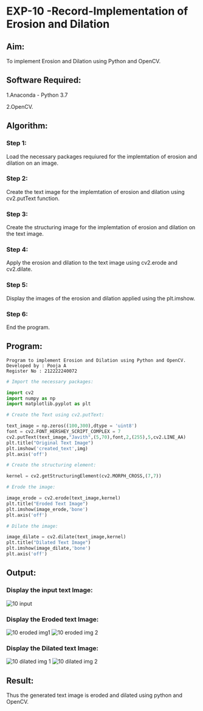 # EXP-10 -Record-Implementation of Erosion and Dilation
## Aim:
To implement Erosion and Dilation using Python and OpenCV.

## Software Required:
1.Anaconda - Python 3.7

2.OpenCV.

## Algorithm:
### Step 1:
Load the necessary packages requiured for the implemtation of erosion and dilation on an image.

### Step 2:
Create the text image for the implemtation of erosion and dilation using cv2.putText function.

### Step 3:
Create the structuring image for the implemtation of erosion and dilation on the text image.

### Step 4:
Apply the erosion and dilation to the text image using cv2.erode and cv2.dilate.

### Step 5:
Display the images of the erosion and dilation applied using the plt.imshow.

### Step 6:
End the program.

## Program:
```
Program to implement Erosion and Dilation using Python and OpenCV.
Developed by : Pooja A
Register No : 212222240072
```

```python
# Import the necessary packages:

import cv2
import numpy as np
import matplotlib.pyplot as plt
```
```python
# Create the Text using cv2.putText:

text_image = np.zeros((100,300),dtype = 'uint8')
font = cv2.FONT_HERSHEY_SCRIPT_COMPLEX = 7
cv2.putText(text_image,"Javith",(5,70),font,2,(255),5,cv2.LINE_AA)
plt.title("Original Text Image")
plt.imshow('created_text',img)
plt.axis('off')
```
```python
# Create the structuring element:

kernel = cv2.getStructuringElement(cv2.MORPH_CROSS,(7,7))
```
```python
# Erode the image:

image_erode = cv2.erode(text_image,kernel)
plt.title("Eroded Text Image")
plt.imshow(image_erode,'bone')
plt.axis('off')
```
```python
# Dilate the image:

image_dilate = cv2.dilate(text_image,kernel)
plt.title("Dilated Text Image")
plt.imshow(image_dilate,'bone')
plt.axis('off')
```

## Output:
### Display the input text Image:
![10 input](https://github.com/poojaanbu0/EROSION-AND-DILATION/assets/119390329/25160446-ca54-4621-b26e-f77a61070791)

### Display the Eroded text Image:
![10 eroded img1](https://github.com/poojaanbu0/EROSION-AND-DILATION/assets/119390329/41a820c0-eb7d-4aec-b00c-775308c44425)
![10 eroded img 2](https://github.com/poojaanbu0/EROSION-AND-DILATION/assets/119390329/43de7ac6-b828-43fe-b171-22da0e5940ca)

### Display the Dilated text Image:
![10 dilated img 1](https://github.com/poojaanbu0/EROSION-AND-DILATION/assets/119390329/c5a7206a-884f-4a1b-91b2-d3a75a0084e1)
![10 dilated img 2](https://github.com/poojaanbu0/EROSION-AND-DILATION/assets/119390329/09d47463-39d8-461e-9fc7-76bd0f2dd254)


## Result:
Thus the generated text image is eroded and dilated using python and OpenCV.
